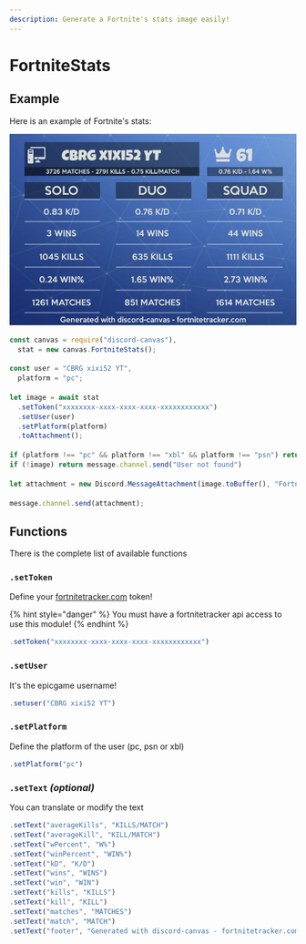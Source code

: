 ```yaml
---
description: Generate a Fortnite's stats image easily!
---
```


# FortniteStats

## Example

Here is an example of Fortnite's stats:

![It&apos;s an example](../.gitbook/assets/stat.png)

```javascript
const canvas = require("discord-canvas"),
  stat = new canvas.FortniteStats();

const user = "CBRG xixi52 YT",
  platform = "pc";

let image = await stat
  .setToken("xxxxxxxx-xxxx-xxxx-xxxx-xxxxxxxxxxxx")
  .setUser(user)
  .setPlatform(platform)
  .toAttachment();

if (platform !== "pc" && platform !== "xbl" && platform !== "psn") return message.channel.send("Please enter a valid platform")
if (!image) return message.channel.send("User not found")

let attachment = new Discord.MessageAttachment(image.toBuffer(), "FortniteStats.png");

message.channel.send(attachment);
```

## Functions

There is the complete list of available functions

### `.setToken`

Define your [fortnitetracker.com](https://fortnitetracker.com/site-api) token!

{% hint style="danger" %}
You must have a fortnitetracker api access to use this module!
{% endhint %}

```javascript
.setToken("xxxxxxxx-xxxx-xxxx-xxxx-xxxxxxxxxxxx")
```

### `.setUser`

It's the epicgame username!

```javascript
.setuser("CBRG xixi52 YT")
```

### `.setPlatform`

Define the platform of the user \(pc, psn or xbl\)

```javascript
.setPlatform("pc")
```

### `.setText` _\(optional\)_

You can translate or modify the text

```javascript
.setText("averageKills", "KILLS/MATCH")
.setText("averageKill", "KILL/MATCH")
.setText("wPercent", "W%")
.setText("winPercent", "WIN%")
.setText("kD", "K/D")
.setText("wins", "WINS")
.setText("win", "WIN")
.setText("kills", "KILLS")
.setText("kill", "KILL")
.setText("matches", "MATCHES")
.setText("match", "MATCH")
.setText("footer", "Generated with discord-canvas - fortnitetracker.com")
```

